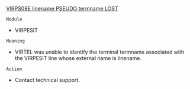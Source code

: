 [VIRPS08E linename PSEUDO termname LOST](https://virtel.readthedocs.io/en/latest/manuals/virtel/Virtel459MG/messages.html?highlight=VIRPS08E#VIRPS08E)

`Module`
- VIRPESIT

`Meaning`
- VIRTEL was unable to identify the terminal termname associated with the VIRPESIT line whose external name is linename.

`Action`
- Contact technical support.
